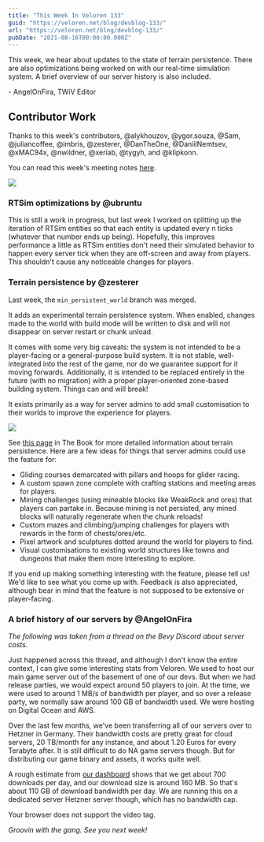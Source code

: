 ```yaml
---
title: "This Week In Veloren 133"
guid: "https://veloren.net/blog/devblog-133/"
url: "https://veloren.net/blog/devblog-133/"
pubDate: "2021-08-16T00:00:00.000Z"
---
```


This week, we hear about updates to the state of terrain persistence. There are also optimizations being worked on with our real-time simulation system. A brief overview of our server history is also included.

\- AngelOnFira, TWiV Editor

## Contributor Work

Thanks to this week's contributors, @alykhouzov, @ygor.souza, @Sam, @juliancoffee, @imbris, @zesterer, @DanTheOne, @DaniilNemtsev, @xMAC94x, @nwildner, @xeriab, @tygyh, and @klipkonn.

You can read this week's meeting notes [here](https://hackmd.io/DiDftO_sTqCaPMRR4crZ5g).

![](https://s3.eu-central-2.wasabisys.com/veloren-blog/cdn/634860358623821835/876580411327807498/screenshot_1629063467106.png)

### RTSim optimizations by @ubruntu

This is still a work in progress, but last week I worked on splitting up the iteration of RTSim entities so that each entity is updated every n ticks (whatever that number ends up being). Hopefully, this improves performance a little as RTSim entities don't need their simulated behavior to happen every server tick when they are off-screen and away from players. This shouldn't cause any noticeable changes for players.

### Terrain persistence by @zesterer

Last week, the `min_persistent_world` branch was merged.

It adds an experimental terrain persistence system. When enabled, changes made to the world with build mode will be written to disk and will not disappear on server restart or chunk unload.

It comes with some very big caveats: the system is not intended to be a player-facing or a general-purpose build system. It is not stable, well-integrated into the rest of the game, nor do we guarantee support for it moving forwards. Additionally, it is intended to be replaced entirely in the future (with no migration) with a proper player-oriented zone-based building system. Things can and will break!

It exists primarily as a way for server admins to add small customisation to their worlds to improve the experience for players.

![](https://s3.eu-central-2.wasabisys.com/veloren-blog/cdn/634860358623821835/877553031313502268/unknown.png)

See [this page](https://book.veloren.net/players/building.html#persistence) in The Book for more detailed information about terrain persistence. Here are a few ideas for things that server admins could use the feature for:

- Gliding courses demarcated with pillars and hoops for glider racing.
- A custom spawn zone complete with crafting stations and meeting areas for players.
- Mining challenges (using mineable blocks like WeakRock and ores) that players can partake in. Because mining is not persisted, any mined blocks will naturally regenerate when the chunk reloads!
- Custom mazes and climbing/jumping challenges for players with rewards in the form of chests/ores/etc.
- Pixel artwork and sculptures dotted around the world for players to find.
- Visual customisations to existing world structures like towns and dungeons that make them more interesting to explore.

If you end up making something interesting with the feature, please tell us! We'd like to see what you come up with. Feedback is also appreciated, although bear in mind that the feature is not supposed to be extensive or player-facing.

### A brief history of our servers by @AngelOnFira

_The following was taken from a thread on the Bevy Discord about server costs._

Just happened across this thread, and although I don't know the entire context, I can give some interesting stats from Veloren. We used to host our main game server out of the basement of one of our devs. But when we had release parties, we would expect around 50 players to join. At the time, we were used to around 1 MB/s of bandwidth per player, and so over a release party, we normally saw around 100 GB of bandwidth used. We were hosting on Digital Ocean and AWS.

Over the last few months, we've been transferring all of our servers over to Hetzner in Germany. Their bandwidth costs are pretty great for cloud servers, 20 TB/month for any instance, and about 1.20 Euros for every Terabyte after. It is still difficult to do NA game servers though. But for distributing our game binary and assets, it works quite well.

A rough estimate from [our dashboard](https://grafana.veloren.net/d/boL6rzSGk/airshipper?orgId=1) shows that we get about 700 downloads per day, and our download size is around 160 MB. So that's about 110 GB of download bandwidth per day. We are running this on a dedicated server Hetzner server though, which has no bandwidth cap.

Your browser does not support the video tag.

_Groovin with the gang. See you next week!_

